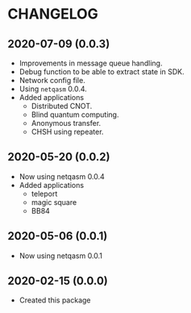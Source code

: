 CHANGELOG
=========

2020-07-09 (0.0.3)
------------------
- Improvements in message queue handling.
- Debug function to be able to extract state in SDK.
- Network config file.
- Using `netqasm` 0.0.4.
- Added applications
  - Distributed CNOT.
  - Blind quantum computing.
  - Anonymous transfer.
  - CHSH using repeater.

2020-05-20 (0.0.2)
------------------
- Now using netqasm 0.0.4
- Added applications
  - teleport
  - magic square
  - BB84

2020-05-06 (0.0.1)
------------------
- Now using netqasm 0.0.1

2020-02-15 (0.0.0)
------------------
- Created this package
